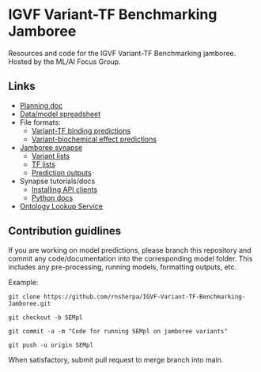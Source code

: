 # IGVF Variant-TF Benchmarking Jamboree

Resources and code for the IGVF Variant-TF Benchmarking jamboree. Hosted by the ML/AI Focus Group.

## Links
- [Planning doc](https://docs.google.com/document/d/1YXKNBrn4QEk1z6EpZZQyhAFzY1BjN3HZYWddFkJpYlc/edit?usp=sharing)
- [Data/model spreadsheet](https://docs.google.com/spreadsheets/d/12GV6qoquMtgg02OgVpT-_Su9ERSNltz3vPBX1IU7EoE/edit?usp=sharing)
- File formats:
	- [Variant-TF binding predictions](https://docs.google.com/document/d/1DLVO6eMUvyei3Qh3CI6JZ6CisxEi0WVLsZB9NQAYgKM/edit?usp=sharing)
	- [Variant-biochemical effect predictions](https://docs.google.com/document/d/1BtxbFQReBtysS4kO_CPpmdhvOvjVjYtjA5E_jLBexcA/edit?usp=sharing)
- [Jamboree synapse](https://www.synapse.org/Synapse:syn64024472)
	- [Variant lists](https://www.synapse.org/Synapse:syn64888527)
	- [TF lists](https://www.synapse.org/Synapse:syn64891521)
	- [Prediction outputs](https://www.synapse.org/Synapse:syn64862601)
- Synapse tutorials/docs
	- [Installing API clients](https://help.synapse.org/docs/Installing-Synapse-API-Clients.1985249668.html)
	- [Python docs](https://python-docs.synapse.org/)
- [Ontology Lookup Service](https://www.ebi.ac.uk/ols4/)

## Contribution guidlines
If you are working on model predictions, please branch this repository and commit any code/documentation into the corresponding model folder. This includes any pre-processing, running models, formatting outputs, etc.

Example:

```
git clone https://github.com/rnsherpa/IGVF-Variant-TF-Benchmarking-Jamboree.git

git checkout -b SEMpl

git commit -a -m "Code for running SEMpl on jamboree variants"

git push -u origin SEMpl 
```

When satisfactory, submit pull request to merge branch into main.
